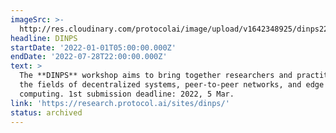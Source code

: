 ```yaml
---
imageSrc: >-
  http://res.cloudinary.com/protocolai/image/upload/v1642348925/dinps22_h9n3la.jpg
headline: DINPS
startDate: '2022-01-01T05:00:00.000Z'
endDate: '2022-07-28T22:00:00.000Z'
text: >
  The **DINPS** workshop aims to bring together researchers and practitioners in
  the fields of decentralized systems, peer-to-peer networks, and edge
  computing. 1st submission deadline: 2022, 5 Mar.
link: 'https://research.protocol.ai/sites/dinps/'
status: archived
---
```


